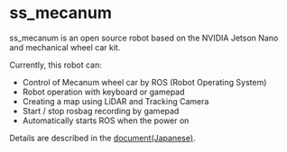 # ss_mecanum

ss_mecanum is an open source robot based on the NVIDIA Jetson Nano and mechanical wheel car kit.

Currently, this robot can:

* Control of Mecanum wheel car by ROS (Robot Operating System)
* Robot operation with keyboard or gamepad
* Creating a map using LiDAR and Tracking Camera
* Start / stop rosbag recording by gamepad
* Automatically starts ROS when the power on


Details are described in the [document(Japanese)](/docs/index.md).

